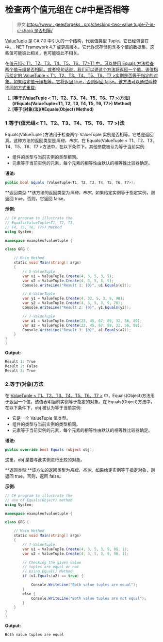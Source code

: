 # 检查两个值元组<t1>在 C#中是否相等</t1>

> 原文:[https://www . geesforgeks . org/checking-two-value tuple-7-in-c-sharp 是否相等/](https://www.geeksforgeeks.org/checking-if-two-valuetuple-7-are-equal-or-not-in-c-sharp/)

[ValueTuple](https://www.geeksforgeeks.org/valuetuple-in-c-sharp/) 是 C# 7.0 中引入的一个结构，代表值类型 Tuple。它已经包含在中。. NET Framework 4.7 或更高版本。它允许您存储包含多个值的数据集，这些值可能彼此相关，也可能彼此不相关。

在[值元组< T1、T2、T3、T4、T5、T6、T7>T1 中，可以使用 Equals 方法检查两个值元组是否相同。或者换句话说，我们可以说这个方法将返回一个值，该值指示给定的 ValueTuple < T1、T2、T3、T4、T5、T6、T7 >实例是否等于指定的对象。如果给定值元组相等，它将返回 true，否则返回 false。该方法可以通过两种不同的方式重载:](https://www.geeksforgeeks.org/c-sharp-valuetuple-7-struct/)

1.  **[等于(ValueTuple < T1、T2、T3、T4、T5、T6、T7 >)方法](#Equals(ValueTuple<T1, T2, T3, T4, T5, T6, T7>) Method)**
2.  **[等于(对象)法](#Equals(Object) Method)**

### 1.等于(值元组< T1、T2、T3、T4、T5、T6、T7 >)法

Equals(ValueTuple <t1 t2="" t3="" t4="" t5="" t6="" t7="">)方法用于检查两个 ValueTuple <t1 t2="" t3="" t4="" t5="" t6="" t7="">实例是否相等。它总是返回真。这种方法的返回类型是*系统。布尔*。在 Equals(ValueTuple < T1、T2、T3、T4、T5、T6、T7 >方法中，在以下条件下，其他参数被认为等于当前实例:</t1></t1>

*   组件的类型与当前实例的类型相同。
*   元素等于当前实例的元素，每个元素的相等性由默认的相等性比较器确定。

**语法:**

```cs
public bool Equals (ValueTuple<T1, T2, T3, T4, T5, T6, T7>);
```

**返回类型:**该方法的返回类型为*系统。布尔*。如果给定实例等于指定实例，则返回 true。否则，它返回 false。

**示例:**

```cs
// C# program to illustrate the 
// Equals(ValueTuple<T1, T2, T3,
// T4, T5, T6, T7>) Method
using System;

namespace exampleofvaluetuple {

class GFG {

    // Main Method
    static void Main(string[] args)
    {
        // 5-ValueTuple
        var u1 = ValueTuple.Create(4, 3, 5, 3, 9);
        var u2 = ValueTuple.Create(4, 3, 5, 3, 9);
        Console.WriteLine("Result 1: {0}", u1.Equals(u2));

        // 6-ValueTuple
        var y1 = ValueTuple.Create(4, 32, 5, 3, 9, 98);
        var y2 = ValueTuple.Create(4, 3, 5, 3, 9, 76);
        Console.WriteLine("Result 2: {0}", y1.Equals(y2));

        // 7-ValueTuple
        var a1 = ValueTuple.Create(23, 45, 67, 89, 32, 56, 89);
        var a2 = ValueTuple.Create(23, 45, 67, 89, 32, 56, 89);
        Console.WriteLine("Result 3: {0}", a1.Equals(a2));
    }
}
}
```

**Output:**

```cs
Result 1: True
Result 2: False
Result 3: True

```

### 2.等于(对象)方法

在 [ValueTuple < T1、T2、T3、T4、T5、T6、T7 >](https://www.geeksforgeeks.org/c-sharp-valuetuple-7-struct/) 中，Equals(Object)方法用于返回一个值，该值表明当前实例等于指定的对象。在 Equals(Object)方法中，在以下条件下，obj 被认为等于当前实例:

*   它是一个 ValueTuple 值类型。
*   组件的类型与当前实例的类型相同。
*   元素等于当前实例的元素，每个元素的相等性由默认的相等性比较器确定。

**语法:**

```cs
public override bool Equals (object obj);
```

这里，obj 是要与此实例进行比较的对象。

**返回类型:**该方法的返回类型为*系统。布尔*。如果给定实例等于指定对象，则返回 true。否则，返回 false。

**示例:**

```cs
// C# program to illustrate the 
// use of Equals(Object) method
using System;

namespace exampleofvaluetuple {

class GFG {

    // Main Method
    static void Main(string[] args)
    {
        // 7-ValueTuple
        var u1 = ValueTuple.Create(4, 3, 5, 3, 9, 98, 1);
        var u2 = ValueTuple.Create(4, 3, 5, 3, 9, 98, 1);

        // Checking the given value 
        // tuples are equal or not
        // Using Equal() Method
        if (u1.Equals(u2) == true) {

            Console.WriteLine("Both value tuples are equal");
        }
        else {
            Console.WriteLine("Both value tuples are not equal");
        }
    }
}
}
```

**Output:**

```cs
Both value tuples are equal

```